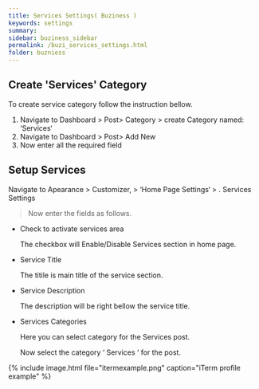 ```yaml
---
title: Services Settings( Buziness )
keywords: settings
summary: 
sidebar: buziness_sidebar
permalink: /buzi_services_settings.html
folder: buzniess
---
```


## Create 'Services' Category
To create service category follow the instruction bellow.

1. Navigate to Dashboard > Post> Category > create Category named: ‘Services‘
1. Navigate to Dashboard > Post> Add New
1. Now enter all the required field

## Setup Services    
Navigate to Apearance > Customizer, > ‘Home Page Settings‘ > . Services Settings

> Now enter the fields as follows. 

* Check to activate services area

    The checkbox will Enable/Disable Services section in home page.

* Service Title

    The titile is main title of the service section.

* Service Description

    The description will be right bellow the service title.

* Services Categories

    Here you can select category for the Services post.
    
    Now select the category ‘ Services ‘ for the post.
    
{% include image.html file="itermexample.png" caption="iTerm profile example" %}